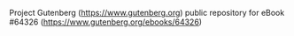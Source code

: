 Project Gutenberg (https://www.gutenberg.org) public repository for
eBook #64326 (https://www.gutenberg.org/ebooks/64326)
